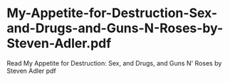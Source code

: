 # My-Appetite-for-Destruction-Sex-and-Drugs-and-Guns-N-Roses-by-Steven-Adler.pdf
Read My Appetite for Destruction: Sex, and Drugs, and Guns N' Roses by Steven Adler pdf
